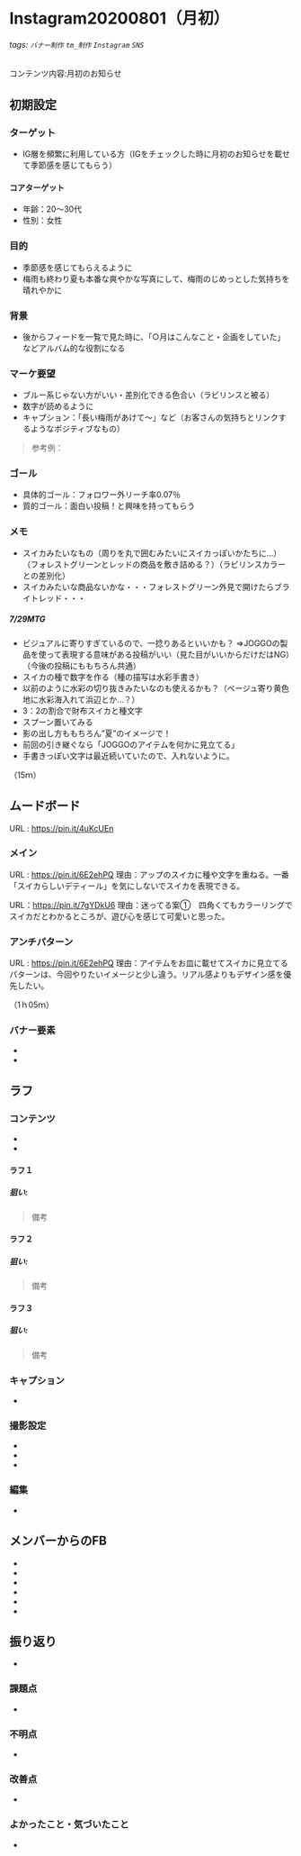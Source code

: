 # Instagram20200801（月初）

###### tags: `バナー制作` `tm_制作` `Instagram` `SNS `

コンテンツ内容:月初のお知らせ


## 初期設定
### ターゲット
- IG層を頻繁に利用している方（IGをチェックした時に月初のお知らせを載せて季節感を感じてもらう）

#### コアターゲット
- 年齢：20～30代
- 性別：女性

### 目的
- 季節感を感じてもらえるように
- 梅雨も終わり夏も本番な爽やかな写真にして、梅雨のじめっとした気持ちを晴れやかに

### 背景
- 後からフィードを一覧で見た時に、「○月はこんなこと・企画をしていた」などアルバム的な役割になる


### マーケ要望
- ブルー系じゃない方がいい・差別化できる色合い（ラビリンスと被る）
- 数字が読めるように
- キャプション：「長い梅雨があけて～」など（お客さんの気持ちとリンクするようなポジティブなもの）

> 参考例：

### ゴール
- 具体的ゴール：フォロワー外リーチ率0.07％
- 質的ゴール：面白い投稿！と興味を持ってもらう

### メモ
- スイカみたいなもの（周りを丸で囲むみたいにスイカっぽいかたちに…）（フォレストグリーンとレッドの商品を敷き詰める？）（ラビリンスカラーとの差別化）
- スイカみたいな商品ないかな・・・フォレストグリーン外見で開けたらブライトレッド・・・
##### 7/29MTG
- ビジュアルに寄りすぎているので、一捻りあるといいかも？
⇒JOGGOの製品を使って表現する意味がある投稿がいい（見た目がいいからだけだはNG）（今後の投稿にももちろん共通）
- スイカの種で数字を作る（種の描写は水彩手書き）
- 以前のように水彩の切り抜きみたいなのも使えるかも？（ベージュ寄り黄色地に水彩海入れて浜辺とか…？）
- 3：2の割合で財布スイカと種文字
- スプーン置いてみる
-  影の出し方ももちろん”夏”のイメージで！
-  前回の引き継ぐなら「JOGGOのアイテムを何かに見立てる」
-  手書きっぽい文字は最近続いていたので、入れないように。

（15ｍ）


## ムードボード
URL : https://pin.it/4uKcUEn

### メイン
URL : https://pin.it/6E2ehPQ
理由：アップのスイカに種や文字を重ねる。一番「スイカらしいデティール」を気にしないでスイカを表現できる。

URL：https://pin.it/7gYDkU6
理由：迷ってる案①　四角くてもカラーリングでスイカだとわかるところが、遊び心を感じて可愛いと思った。

### アンチパターン
URL : https://pin.it/6E2ehPQ
理由：アイテムをお皿に載せてスイカに見立てるパターンは、今回やりたいイメージと少し違う。リアル感よりもデザイン感を優先したい。

（1ｈ05ｍ）

### バナー要素
- 
- 

## ラフ
### コンテンツ
- 
- 


#### ラフ１
##### 狙い:

> 備考

#### ラフ２
##### 狙い:

> 備考

#### ラフ３
##### 狙い:

> 備考


### キャプション
- 

### 撮影設定
- 
- 
- 

### 編集
- 


## メンバーからのFB
- 
- 
- 
- 
- 
- 


## 振り返り
- 

### 課題点
- 

### 不明点
- 

### 改善点
- 

### よかったこと・気づいたこと
- 